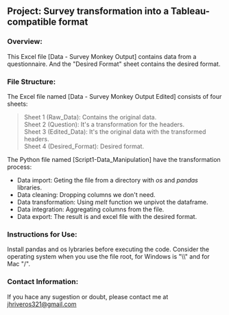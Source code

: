 ## **Project: Survey transformation into a Tableau-compatible format**

### Overview:
This Excel file [Data - Survey Monkey Output] contains data from a questionnaire. And the "Desired Format" sheet contains the desired format.

### File Structure:
The Excel file named [Data - Survey Monkey Output Edited] consists of four sheets:

> Sheet 1 (Raw_Data): Contains the original data.<br>
> Sheet 2 (Question): It's a transformation for the headers.<br>
> Sheet 3 (Edited_Data): It's the original data with the transformed headers.<br>
> Sheet 4 (Desired_Format): Desired format.<br>

The Python file named [Script1-Data_Manipulation] have the transformation process:
  - Data import: Geting the file from a directory with _os_ and _pandas_ libraries.
  - Data cleaning: Dropping columns we don't need.
  - Data transformation: Using _melt_ function we unpivot the dataframe.
  - Data integration: Aggregating columns from the file.
  - Data export: The result is and excel file with the desired format.

### Instructions for Use:
Install pandas and os lybraries before executing the code.
Consider the operating system when you use the file root, for Windows is "\\\\" and for Mac "/".

### Contact Information:
If you hace any sugestion or doubt, please contact me at jhriveros321@gmail.com
